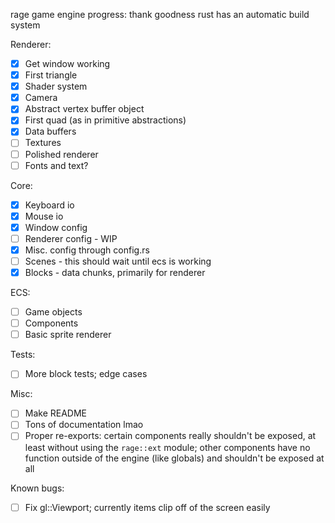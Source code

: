 rage game engine progress:
thank goodness rust has an automatic build system

Renderer:
- [x] Get window working
- [x] First triangle
- [x] Shader system
- [x] Camera
- [x] Abstract vertex buffer object
- [x] First quad (as in primitive abstractions)
- [x] Data buffers
- [ ] Textures
- [ ] Polished renderer
- [ ] Fonts and text?

Core:
- [x] Keyboard io
- [x] Mouse io
- [x] Window config
- [ ] Renderer config - WIP
- [x] Misc. config through config.rs
- [ ] Scenes - this should wait until ecs is working
- [x] Blocks - data chunks, primarily for renderer

ECS:
- [ ] Game objects
- [ ] Components
- [ ] Basic sprite renderer

Tests:
- [ ] More block tests; edge cases

Misc:
- [ ] Make README
- [ ] Tons of documentation lmao
- [ ] Proper re-exports: certain components really shouldn't be exposed, at least without using the `rage::ext` module; other components have no function outside of the engine (like globals) and shouldn't be exposed at all

Known bugs:
- [ ] Fix gl::Viewport; currently items clip off of the screen easily

